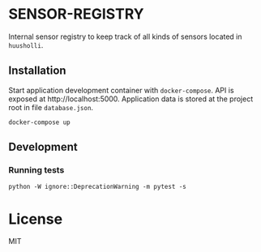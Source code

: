 # SENSOR-REGISTRY

Internal sensor registry to keep track of all kinds of sensors located in `huusholli`.

## Installation

Start application development container with `docker-compose`. API is exposed at http://localhost:5000. Application data is stored at the project root in file `database.json`.

```
docker-compose up
```

## Development

### Running tests

```
python -W ignore::DeprecationWarning -m pytest -s
```

# License

MIT
